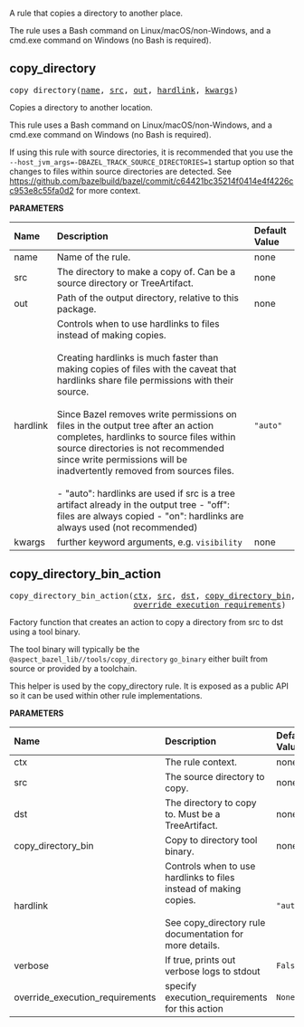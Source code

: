 <!-- Generated with Stardoc: http://skydoc.bazel.build -->

A rule that copies a directory to another place.

The rule uses a Bash command on Linux/macOS/non-Windows, and a cmd.exe command
on Windows (no Bash is required).


<a id="copy_directory"></a>

## copy_directory

<pre>
copy_directory(<a href="#copy_directory-name">name</a>, <a href="#copy_directory-src">src</a>, <a href="#copy_directory-out">out</a>, <a href="#copy_directory-hardlink">hardlink</a>, <a href="#copy_directory-kwargs">kwargs</a>)
</pre>

Copies a directory to another location.

This rule uses a Bash command on Linux/macOS/non-Windows, and a cmd.exe command on Windows (no Bash is required).

If using this rule with source directories, it is recommended that you use the
`--host_jvm_args=-DBAZEL_TRACK_SOURCE_DIRECTORIES=1` startup option so that changes
to files within source directories are detected. See
https://github.com/bazelbuild/bazel/commit/c64421bc35214f0414e4f4226cc953e8c55fa0d2
for more context.


**PARAMETERS**


| Name  | Description | Default Value |
| :------------- | :------------- | :------------- |
| <a id="copy_directory-name"></a>name |  Name of the rule.   |  none |
| <a id="copy_directory-src"></a>src |  The directory to make a copy of. Can be a source directory or TreeArtifact.   |  none |
| <a id="copy_directory-out"></a>out |  Path of the output directory, relative to this package.   |  none |
| <a id="copy_directory-hardlink"></a>hardlink |  Controls when to use hardlinks to files instead of making copies.<br><br>Creating hardlinks is much faster than making copies of files with the caveat that hardlinks share file permissions with their source.<br><br>Since Bazel removes write permissions on files in the output tree after an action completes, hardlinks to source files within source directories is not recommended since write permissions will be inadvertently removed from sources files.<br><br>- "auto": hardlinks are used if src is a tree artifact already in the output tree - "off": files are always copied - "on": hardlinks are always used (not recommended)   |  <code>"auto"</code> |
| <a id="copy_directory-kwargs"></a>kwargs |  further keyword arguments, e.g. <code>visibility</code>   |  none |


<a id="copy_directory_bin_action"></a>

## copy_directory_bin_action

<pre>
copy_directory_bin_action(<a href="#copy_directory_bin_action-ctx">ctx</a>, <a href="#copy_directory_bin_action-src">src</a>, <a href="#copy_directory_bin_action-dst">dst</a>, <a href="#copy_directory_bin_action-copy_directory_bin">copy_directory_bin</a>, <a href="#copy_directory_bin_action-hardlink">hardlink</a>, <a href="#copy_directory_bin_action-verbose">verbose</a>,
                          <a href="#copy_directory_bin_action-override_execution_requirements">override_execution_requirements</a>)
</pre>

Factory function that creates an action to copy a directory from src to dst using a tool binary.

The tool binary will typically be the `@aspect_bazel_lib//tools/copy_directory` `go_binary`
either built from source or provided by a toolchain.

This helper is used by the copy_directory rule. It is exposed as a public API so it can be used
within other rule implementations.


**PARAMETERS**


| Name  | Description | Default Value |
| :------------- | :------------- | :------------- |
| <a id="copy_directory_bin_action-ctx"></a>ctx |  The rule context.   |  none |
| <a id="copy_directory_bin_action-src"></a>src |  The source directory to copy.   |  none |
| <a id="copy_directory_bin_action-dst"></a>dst |  The directory to copy to. Must be a TreeArtifact.   |  none |
| <a id="copy_directory_bin_action-copy_directory_bin"></a>copy_directory_bin |  Copy to directory tool binary.   |  none |
| <a id="copy_directory_bin_action-hardlink"></a>hardlink |  Controls when to use hardlinks to files instead of making copies.<br><br>See copy_directory rule documentation for more details.   |  <code>"auto"</code> |
| <a id="copy_directory_bin_action-verbose"></a>verbose |  If true, prints out verbose logs to stdout   |  <code>False</code> |
| <a id="copy_directory_bin_action-override_execution_requirements"></a>override_execution_requirements |  specify execution_requirements for this action   |  <code>None</code> |


